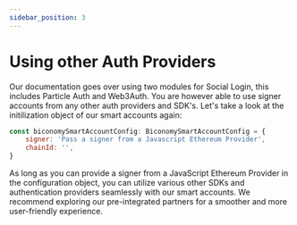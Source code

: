 ```yaml
---
sidebar_position: 3
---
```


# Using other Auth Providers

Our documentation goes over using two modules for Social Login, this includes Particle Auth and Web3Auth. You are however able to use signer accounts from any other auth providers and SDK's. Let's take a look at the initilization object of our smart accounts again: 

```javascript
const biconomySmartAccountConfig: BiconomySmartAccountConfig = {
    signer: 'Pass a signer from a Javascript Ethereum Provider',
    chainId: '',
}
```

As long as you can provide a signer from a JavaScript Ethereum Provider in the configuration object, you can utilize various other SDKs and authentication providers seamlessly with our smart accounts. We recommend exploring our pre-integrated partners for a smoother and more user-friendly experience.